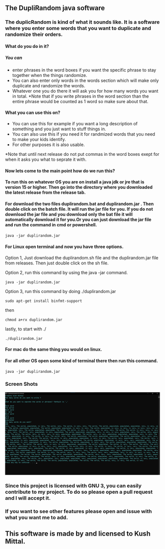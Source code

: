 ## The DupliRandom java software

### The duplicRandom is kind of what it sounds like. It is a software where you enter some words that you want to duplicate and randomize their orders.

#### What do you do in it?

##### You can  

- enter phrases in the word boxes if you want the specific phrase to stay together when the things randomize.
- You can also enter only words in the words section which will make only duplicate and randomize the words.
- Whatever one you do there it will ask you for how many words you want in total. *Note that if you write phrases in the word section than the entire phrase would be counted as 1 word so make sure about that.
#### What you can use this on?

- You can use this for example if you want a long description of something and you just want to stuff things in. 
- You can also use this if you need it for randmized words that you need to make your kids identify.
- For other purposes it is also usable.

*Note that until next release do not put commas in the word boxes exept for when it asks you what to seprate it with.

#### Now lets come to the main point how do we run this?

#### To run this on whatever OS you are on install a java jdk or jre that is version 15 or higher. Then go into the directory where you downloaded the latest release from the release tab.
#### For download the two files duplirandom.bat and duplirandom.jar . Then double click on the batch file. It will run the jar file for you. If you do not download the jar file and you download only the bat file it will automatically download it for you.Or you can just download the jar file and run the command in cmd or powershell.

```
java -jar duplirandom.jar
```

#### For Linux open terminal and now you have three options.

Option 1, Just download the duplirandom.sh file and the duplirandom.jar file from releases. Then just double click on the sh file.

Option 2, run this command by using the java -jar command.
```
java -jar duplirandom.jar
```
Option 3, run this command by doing ./duplirandom.jar

```
sudo apt-get install binfmt-support
```
then
```
chmod a+rx duplirandom.jar
```
lastly, to start with ./
```
./duplirandom.jar
```
#### For mac do the same thing you would on linux.

#### For all other OS open some kind of terminal there then run this command.

```
java -jar duplirandom.jar
```

### Screen Shots

![alt text](https://github.com/kushmittal2009/duplirandom/raw/main/Demo.png)

### Since this project is licensed with GNU 3, you can easily contribute to my project. To do so please open a pull request and I will accept it. 
### If you want to see other features please open and issue with what you want me to add.

## This software is made by and licensed to Kush Mittal.
